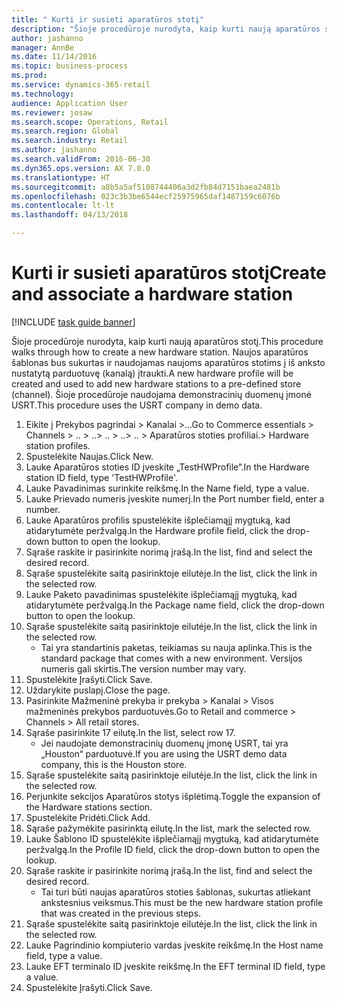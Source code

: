 ```yaml
--- 
title: " Kurti ir susieti aparatūros stotį"
description: "Šioje procedūroje nurodyta, kaip kurti naują aparatūros stotį."
author: jashanno
manager: AnnBe
ms.date: 11/14/2016
ms.topic: business-process
ms.prod: 
ms.service: dynamics-365-retail
ms.technology: 
audience: Application User
ms.reviewer: josaw
ms.search.scope: Operations, Retail
ms.search.region: Global
ms.search.industry: Retail
ms.author: jashanno
ms.search.validFrom: 2016-06-30
ms.dyn365.ops.version: AX 7.0.0
ms.translationtype: HT
ms.sourcegitcommit: a8b5a5af5108744406a3d2fb84d7151baea2481b
ms.openlocfilehash: 023c3b3be6544ecf25975965daf1487159c6076b
ms.contentlocale: lt-lt
ms.lasthandoff: 04/13/2018

---
```

# <a name="create-and-associate-a-hardware-station"></a><span data-ttu-id="523f1-103"> Kurti ir susieti aparatūros stotį</span><span class="sxs-lookup"><span data-stu-id="523f1-103">Create and associate a hardware station</span></span>

[!INCLUDE [task guide banner](../includes/task-guide-banner.md)]

<span data-ttu-id="523f1-104">Šioje procedūroje nurodyta, kaip kurti naują aparatūros stotį.</span><span class="sxs-lookup"><span data-stu-id="523f1-104">This procedure walks through how to create a new hardware station.</span></span> <span data-ttu-id="523f1-105">Naujos aparatūros šablonas bus sukurtas ir naudojamas naujoms aparatūros stotims į iš anksto nustatytą parduotuvę (kanalą) įtraukti.</span><span class="sxs-lookup"><span data-stu-id="523f1-105">A new hardware profile will be created and used to add new hardware stations to a pre-defined store (channel).</span></span> <span data-ttu-id="523f1-106">Šioje procedūroje naudojama demonstracinių duomenų įmonė USRT.</span><span class="sxs-lookup"><span data-stu-id="523f1-106">This procedure uses the USRT company in demo data.</span></span>

1. <span data-ttu-id="523f1-107">Eikite į Prekybos pagrindai > Kanalai >...</span><span class="sxs-lookup"><span data-stu-id="523f1-107">Go to Commerce essentials > Channels > ..</span></span> <span data-ttu-id="523f1-108">> ..</span><span class="sxs-lookup"><span data-stu-id="523f1-108">> ..</span></span> <span data-ttu-id="523f1-109">> ..</span><span class="sxs-lookup"><span data-stu-id="523f1-109">> ..</span></span> <span data-ttu-id="523f1-110">> Aparatūros stoties profiliai.</span><span class="sxs-lookup"><span data-stu-id="523f1-110">> Hardware station profiles.</span></span>
2. <span data-ttu-id="523f1-111">Spustelėkite Naujas.</span><span class="sxs-lookup"><span data-stu-id="523f1-111">Click New.</span></span>
3. <span data-ttu-id="523f1-112">Lauke Aparatūros stoties ID įveskite „TestHWProfile“.</span><span class="sxs-lookup"><span data-stu-id="523f1-112">In the Hardware station ID field, type 'TestHWProfile'.</span></span>
4. <span data-ttu-id="523f1-113">Lauke Pavadinimas surinkite reikšmę.</span><span class="sxs-lookup"><span data-stu-id="523f1-113">In the Name field, type a value.</span></span>
5. <span data-ttu-id="523f1-114">Lauke Prievado numeris įveskite numerį.</span><span class="sxs-lookup"><span data-stu-id="523f1-114">In the Port number field, enter a number.</span></span>
6. <span data-ttu-id="523f1-115">Lauke Aparatūros profilis spustelėkite išplečiamąjį mygtuką, kad atidarytumėte peržvalgą.</span><span class="sxs-lookup"><span data-stu-id="523f1-115">In the Hardware profile field, click the drop-down button to open the lookup.</span></span>
7. <span data-ttu-id="523f1-116">Sąraše raskite ir pasirinkite norimą įrašą.</span><span class="sxs-lookup"><span data-stu-id="523f1-116">In the list, find and select the desired record.</span></span>
8. <span data-ttu-id="523f1-117">Sąraše spustelėkite saitą pasirinktoje eilutėje.</span><span class="sxs-lookup"><span data-stu-id="523f1-117">In the list, click the link in the selected row.</span></span>
9. <span data-ttu-id="523f1-118">Lauke Paketo pavadinimas spustelėkite išplečiamąjį mygtuką, kad atidarytumėte peržvalgą.</span><span class="sxs-lookup"><span data-stu-id="523f1-118">In the Package name field, click the drop-down button to open the lookup.</span></span>
10. <span data-ttu-id="523f1-119">Sąraše spustelėkite saitą pasirinktoje eilutėje.</span><span class="sxs-lookup"><span data-stu-id="523f1-119">In the list, click the link in the selected row.</span></span>
    * <span data-ttu-id="523f1-120">Tai yra standartinis paketas, teikiamas su nauja aplinka.</span><span class="sxs-lookup"><span data-stu-id="523f1-120">This is the standard package that comes with a new environment.</span></span> <span data-ttu-id="523f1-121">Versijos numeris gali skirtis.</span><span class="sxs-lookup"><span data-stu-id="523f1-121">The version number may vary.</span></span>  
11. <span data-ttu-id="523f1-122">Spustelėkite Įrašyti.</span><span class="sxs-lookup"><span data-stu-id="523f1-122">Click Save.</span></span>
12. <span data-ttu-id="523f1-123">Uždarykite puslapį.</span><span class="sxs-lookup"><span data-stu-id="523f1-123">Close the page.</span></span>
13. <span data-ttu-id="523f1-124">Pasirinkite Mažmeninė prekyba ir prekyba > Kanalai > Visos mažmeninės prekybos parduotuvės.</span><span class="sxs-lookup"><span data-stu-id="523f1-124">Go to Retail and commerce > Channels > All retail stores.</span></span>
14. <span data-ttu-id="523f1-125">Sąraše pasirinkite 17 eilutę.</span><span class="sxs-lookup"><span data-stu-id="523f1-125">In the list, select row 17.</span></span>
    * <span data-ttu-id="523f1-126">Jei naudojate demonstracinių duomenų įmonę USRT, tai yra „Houston“ parduotuvė.</span><span class="sxs-lookup"><span data-stu-id="523f1-126">If you are using the USRT demo data company, this is the Houston store.</span></span>  
15. <span data-ttu-id="523f1-127">Sąraše spustelėkite saitą pasirinktoje eilutėje.</span><span class="sxs-lookup"><span data-stu-id="523f1-127">In the list, click the link in the selected row.</span></span>
16. <span data-ttu-id="523f1-128">Perjunkite sekcijos Aparatūros stotys išplėtimą.</span><span class="sxs-lookup"><span data-stu-id="523f1-128">Toggle the expansion of the Hardware stations section.</span></span>
17. <span data-ttu-id="523f1-129">Spustelėkite Pridėti.</span><span class="sxs-lookup"><span data-stu-id="523f1-129">Click Add.</span></span>
18. <span data-ttu-id="523f1-130">Sąraše pažymėkite pasirinktą eilutę.</span><span class="sxs-lookup"><span data-stu-id="523f1-130">In the list, mark the selected row.</span></span>
19. <span data-ttu-id="523f1-131">Lauke Šablono ID spustelėkite išplečiamąjį mygtuką, kad atidarytumėte peržvalgą.</span><span class="sxs-lookup"><span data-stu-id="523f1-131">In the Profile ID field, click the drop-down button to open the lookup.</span></span>
20. <span data-ttu-id="523f1-132">Sąraše raskite ir pasirinkite norimą įrašą.</span><span class="sxs-lookup"><span data-stu-id="523f1-132">In the list, find and select the desired record.</span></span>
    * <span data-ttu-id="523f1-133">Tai turi būti naujas aparatūros stoties šablonas, sukurtas atliekant ankstesnius veiksmus.</span><span class="sxs-lookup"><span data-stu-id="523f1-133">This must be the new hardware station profile that was created in the previous steps.</span></span>  
21. <span data-ttu-id="523f1-134">Sąraše spustelėkite saitą pasirinktoje eilutėje.</span><span class="sxs-lookup"><span data-stu-id="523f1-134">In the list, click the link in the selected row.</span></span>
22. <span data-ttu-id="523f1-135">Lauke Pagrindinio kompiuterio vardas įveskite reikšmę.</span><span class="sxs-lookup"><span data-stu-id="523f1-135">In the Host name field, type a value.</span></span>
23. <span data-ttu-id="523f1-136">Lauke EFT terminalo ID įveskite reikšmę.</span><span class="sxs-lookup"><span data-stu-id="523f1-136">In the EFT terminal ID field, type a value.</span></span>
24. <span data-ttu-id="523f1-137">Spustelėkite Įrašyti.</span><span class="sxs-lookup"><span data-stu-id="523f1-137">Click Save.</span></span>


